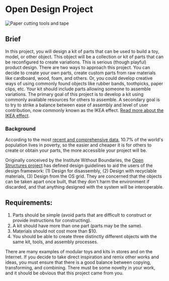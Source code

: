 # Open Design Project

![Paper cutting tools and tape](/assets/jo-szczepanska-57782.jpg)

## Brief

In this project, you will design a kit of parts that can be used to build a toy, model, or other object. This object will be a collection or kit of parts that can be reconfigured to create variations. This is serious \(though playful\) product design. There are two ways to approach this project. You can decide to create your own parts, create custom parts from raw materials like cardboard, wood, foam, and others. Or, you could develop creative ways of using commonly found objects like rubber bands, toothpicks, paper clips, etc. Your kit should include parts allowing someone to assemble variations. The primary goal of this project is to develop a kit using commonly available resources for others to assemble. A secondary goal is to try to strike a balance between ease of assembly and level of user contribution, now commonly known as the IKEA effect. [Read more about the IKEA effect](https://uxplanet.org/design-principle-ikea-effect-2d908b2de81).

### Background

According to the most [recent and comprehensive data](http://www.worldbank.org/en/publication/poverty-and-shared-prosperity), 10.7% of the world's population lives in poverty, so the easier and cheaper it is for others to create or obtain your parts, the more accessible your project will be.

Originally conceived by the Institute Without Boundaries, the [Open Structures project](http://beta.openstructures.net/pages/9) has defined design guidelines to aid the users of the design framework: (1) Design for disassembly, (2) Design with recyclable materials, (3) Design from the OS grid. They are concerned that the objects can be taken apart once built, that they don't harm the environment if discarded, and that anything designed with the system will be interoperable.

## Requirements:

1. Parts should be simple \(avoid parts that are difficult to construct or provide instructions for constructing\).
2. A kit should have more than one part \(parts may be the same\).
3. Materials should not cost more than $10.
4. You should be able to create three distinctly different objects with the same kit, tools, and assembly processes.

There are many examples of modular toys and kits in stores and on the Internet. If you decide to take direct inspiration and remix other works and ideas, you must ensure that there is a good balance between copying, transforming, and combining. There must be some novelty in your work, and it should be obvious that this project came from you.

